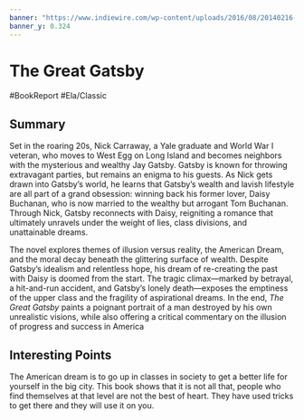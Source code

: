 ```yaml
---
banner: "https://www.indiewire.com/wp-content/uploads/2016/08/20140216-131646.jpg"
banner_y: 0.324
---
```


# The Great Gatsby
#BookReport #Ela/Classic

## Summary 

Set in the roaring 20s, Nick Carraway, a Yale graduate and World War I veteran, who moves to West Egg on Long Island and becomes neighbors with the mysterious and wealthy Jay Gatsby. Gatsby is known for throwing extravagant parties, but remains an enigma to his guests. As Nick gets drawn into Gatsby’s world, he learns that Gatsby’s wealth and lavish lifestyle are all part of a grand obsession: winning back his former lover, Daisy Buchanan, who is now married to the wealthy but arrogant Tom Buchanan. Through Nick, Gatsby reconnects with Daisy, reigniting a romance that ultimately unravels under the weight of lies, class divisions, and unattainable dreams.

The novel explores themes of illusion versus reality, the American Dream, and the moral decay beneath the glittering surface of wealth. Despite Gatsby’s idealism and relentless hope, his dream of re-creating the past with Daisy is doomed from the start. The tragic climax—marked by betrayal, a hit-and-run accident, and Gatsby’s lonely death—exposes the emptiness of the upper class and the fragility of aspirational dreams. In the end, *The Great Gatsby* paints a poignant portrait of a man destroyed by his own unrealistic visions, while also offering a critical commentary on the illusion of progress and success in America

## Interesting Points

The American dream is to go up in classes in society to get a better life for yourself in the big city. This book shows that it is not all that, people who find themselves at that level are not the best of heart. They have used tricks to get there and they will use it on you. 